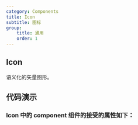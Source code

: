 ```yaml
---
category: Components
title: Icon
subtitle: 图标
group:
    title: 通用
    order: 1
---
```


## Icon

语义化的矢量图形。

## 代码演示

<code src="./index.tsx"></code>

### Icon 中的 component 组件的接受的属性如下：
